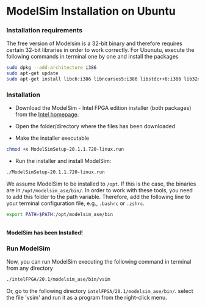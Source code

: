 # ModelSim Installation on Ubuntu

### Installation requirements

The free version of Modelsim is a 32-bit binary and therefore requires certain 32-bit libraries in order to work correctly. For Ubunutu, execute the following commands in terminal one by one and install the packages

```sh
sudo dpkg --add-architecture i386
sudo apt-get update
sudo apt-get install libc6:i386 libncurses5:i386 libstdc++6:i386 lib32ncurses6 libxft2 libxft2:i386 libxext6 libxext6:i386 
```

### Installation

* Download the ModelSim - Intel FPGA edition installer (both packages) from the [Intel homepage](https://download.altera.com/akdlm/software/acdsinst/20.1std.1/720/ib_installers/ModelSimSetup-20.1.1.720-linux.run). 

* Open the folder/directory where the files has been downloaded

* Make the installer executable

```sh
chmod +x ModelSimSetup-20.1.1.720-linux.run
```

* Run the installer and install ModelSim:

```sh
./ModelSimSetup-20.1.1.720-linux.run
```

We assume ModelSim to be installed to `/opt`. If this is the case, the binaries are in `/opt/modelsim_ase/bin/`. In order to work with these tools, you need to add this folder to the path variable. Therefore, add the following line to your terminal configuration file, e.g., `.bashrc` or `.zshrc`.

```sh
export PATH=$PATH:/opt/modelsim_ase/bin
```
<br> <b> ModelSim has been Installed! </b>
### Run ModelSim
Now, you can run ModelSim executing the following command in terminal from any directory
  ```sh
  ./intelFPGA/20.1/modelsim_ase/bin/vsim
  ```
  Or, go to the following directory ``` intelFPGA/20.1/modelsim_ase/bin/ ```. select the file 'vsim' and run it as a program from the right-click menu. 

